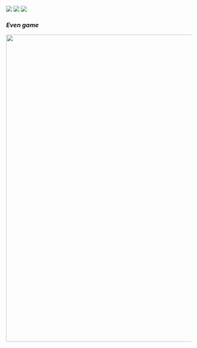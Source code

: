 <a href="https://codeclimate.com/github/anfieldka/frontend-project-lvl1/maintainability"><img src="https://api.codeclimate.com/v1/badges/b75937a2dc8eb984003a/maintainability" /></a>
<a href="https://codeclimate.com/github/anfieldka/frontend-project-lvl1/test_coverage"><img src="https://api.codeclimate.com/v1/badges/b75937a2dc8eb984003a/test_coverage" /></a>
<a href="https://travis-ci.org/anfieldka/frontend-project-lvl1"><img src="https://travis-ci.org/anfieldka/frontend-project-lvl1.svg?branch=master" /></a>


<h3><em>Even game</em></h3>

 <a href="https://asciinema.org/a/iXLwdmuhmned9SOyxT5IXbZ6j"><img src="https://asciinema.org/a/iXLwdmuhmned9SOyxT5IXbZ6j.png" width="836"/></a>